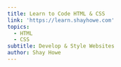 ```yaml
---
title: Learn to Code HTML & CSS
link: 'https://learn.shayhowe.com'
topics:
  - HTML
  - CSS
subtitle: Develop & Style Websites
author: Shay Howe
---
```


